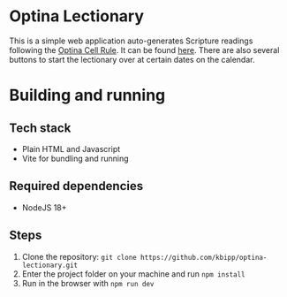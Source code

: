 # Optina Lectionary
This is a simple web application auto-generates Scripture readings following the [Optina Cell Rule](http://orthodoxinfo.com/praxis/cellrule.aspx). It can be found [here](https://kbipp.github.io/optina-lectionary/). There are also several buttons to start the lectionary over at certain dates on the calendar.
# Building and running
## Tech stack
- Plain HTML and Javascript
- Vite for bundling and running
## Required dependencies
- NodeJS 18+
## Steps
1) Clone the repository: `git clone https://github.com/kbipp/optina-lectionary.git`
2) Enter the project folder on your machine and run `npm install`
3) Run in the browser with `npm run dev`
